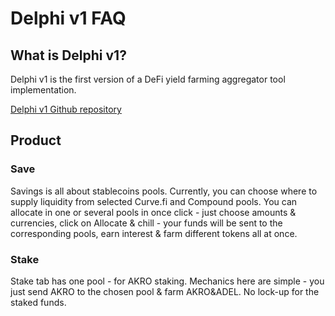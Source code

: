# Delphi v1 FAQ

## What is Delphi v1?

Delphi v1 is the first version of a DeFi yield farming aggregator tool implementation.

[Delphi v1 Github repository](https://github.com/akropolisio/delphi)

## Product

### Save

Savings is all about stablecoins pools. Currently, you can choose where to supply liquidity from selected Curve.fi and Compound pools. You can allocate in one or several pools in once click - just choose amounts & currencies, click on Allocate & chill - your funds will be sent to the corresponding pools, earn interest & farm different tokens all at once.

### Stake

Stake tab has one pool - for AKRO staking. Mechanics here are simple - you just send AKRO to the chosen pool & farm AKRO&ADEL. No lock-up for the staked funds.